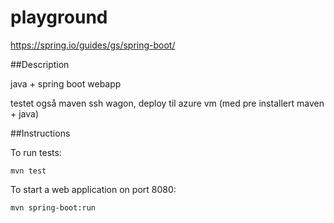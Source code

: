 # playground

https://spring.io/guides/gs/spring-boot/

##Description 

java + spring boot webapp

testet også maven ssh wagon, deploy til azure vm (med pre installert maven + java)


##Instructions

To run tests:

```
mvn test
```

To start a web application on port 8080:

```
mvn spring-boot:run
```